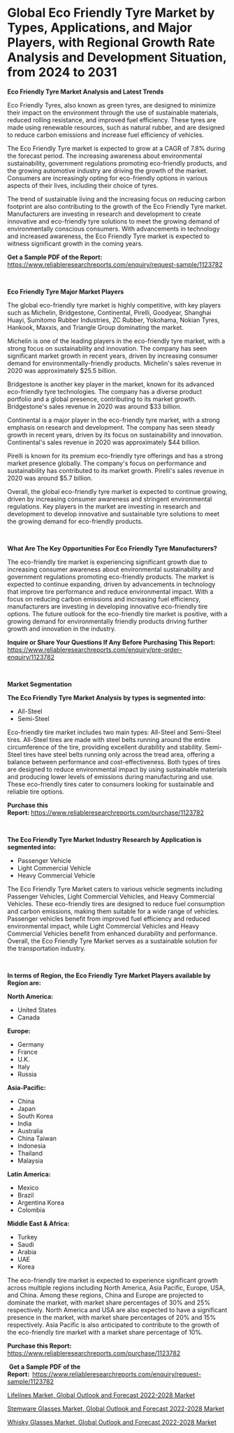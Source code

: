 <p><h1>Global Eco Friendly Tyre Market by Types, Applications, and Major Players, with Regional Growth Rate Analysis and Development Situation, from 2024 to 2031</h1></p><p><strong>Eco Friendly Tyre Market Analysis and Latest Trends</strong></p>
<p><p>Eco Friendly Tyres, also known as green tyres, are designed to minimize their impact on the environment through the use of sustainable materials, reduced rolling resistance, and improved fuel efficiency. These tyres are made using renewable resources, such as natural rubber, and are designed to reduce carbon emissions and increase fuel efficiency of vehicles.</p><p>The Eco Friendly Tyre market is expected to grow at a CAGR of 7.8% during the forecast period. The increasing awareness about environmental sustainability, government regulations promoting eco-friendly products, and the growing automotive industry are driving the growth of the market. Consumers are increasingly opting for eco-friendly options in various aspects of their lives, including their choice of tyres.</p><p>The trend of sustainable living and the increasing focus on reducing carbon footprint are also contributing to the growth of the Eco Friendly Tyre market. Manufacturers are investing in research and development to create innovative and eco-friendly tyre solutions to meet the growing demand of environmentally conscious consumers. With advancements in technology and increased awareness, the Eco Friendly Tyre market is expected to witness significant growth in the coming years.</p></p>
<p><strong>Get a Sample PDF of the Report:&nbsp;</strong> <a href="https://www.reliableresearchreports.com/enquiry/request-sample/1123782">https://www.reliableresearchreports.com/enquiry/request-sample/1123782</a></p>
<p>&nbsp;</p>
<p><strong>Eco Friendly Tyre Major Market Players</strong></p>
<p><p>The global eco-friendly tyre market is highly competitive, with key players such as Michelin, Bridgestone, Continental, Pirelli, Goodyear, Shanghai Huayi, Sumitomo Rubber Industries, ZC Rubber, Yokohama, Nokian Tyres, Hankook, Maxxis, and Triangle Group dominating the market.</p><p>Michelin is one of the leading players in the eco-friendly tyre market, with a strong focus on sustainability and innovation. The company has seen significant market growth in recent years, driven by increasing consumer demand for environmentally-friendly products. Michelin's sales revenue in 2020 was approximately $25.5 billion.</p><p>Bridgestone is another key player in the market, known for its advanced eco-friendly tyre technologies. The company has a diverse product portfolio and a global presence, contributing to its market growth. Bridgestone's sales revenue in 2020 was around $33 billion.</p><p>Continental is a major player in the eco-friendly tyre market, with a strong emphasis on research and development. The company has seen steady growth in recent years, driven by its focus on sustainability and innovation. Continental's sales revenue in 2020 was approximately $44 billion.</p><p>Pirelli is known for its premium eco-friendly tyre offerings and has a strong market presence globally. The company's focus on performance and sustainability has contributed to its market growth. Pirelli's sales revenue in 2020 was around $5.7 billion.</p><p>Overall, the global eco-friendly tyre market is expected to continue growing, driven by increasing consumer awareness and stringent environmental regulations. Key players in the market are investing in research and development to develop innovative and sustainable tyre solutions to meet the growing demand for eco-friendly products.</p></p>
<p>&nbsp;</p>
<p><strong>What Are The Key Opportunities For Eco Friendly Tyre Manufacturers?</strong></p>
<p><p>The eco-friendly tire market is experiencing significant growth due to increasing consumer awareness about environmental sustainability and government regulations promoting eco-friendly products. The market is expected to continue expanding, driven by advancements in technology that improve tire performance and reduce environmental impact. With a focus on reducing carbon emissions and increasing fuel efficiency, manufacturers are investing in developing innovative eco-friendly tire options. The future outlook for the eco-friendly tire market is positive, with a growing demand for environmentally friendly products driving further growth and innovation in the industry.</p></p>
<p><strong>Inquire or Share Your Questions If Any Before Purchasing This Report:</strong> <a href="https://www.reliableresearchreports.com/enquiry/pre-order-enquiry/1123782">https://www.reliableresearchreports.com/enquiry/pre-order-enquiry/1123782</a></p>
<p>&nbsp;</p>
<p><strong>Market Segmentation</strong></p>
<p><strong>The Eco Friendly Tyre Market Analysis by types is segmented into:</strong></p>
<p><ul><li>All-Steel</li><li>Semi-Steel</li></ul></p>
<p><p>Eco-friendly tire market includes two main types: All-Steel and Semi-Steel tires. All-Steel tires are made with steel belts running around the entire circumference of the tire, providing excellent durability and stability. Semi-Steel tires have steel belts running only across the tread area, offering a balance between performance and cost-effectiveness. Both types of tires are designed to reduce environmental impact by using sustainable materials and producing lower levels of emissions during manufacturing and use. These eco-friendly tires cater to consumers looking for sustainable and reliable tire options.</p></p>
<p><strong>Purchase this Report:&nbsp;</strong><a href="https://www.reliableresearchreports.com/purchase/1123782">https://www.reliableresearchreports.com/purchase/1123782</a></p>
<p>&nbsp;</p>
<p><strong>The Eco Friendly Tyre Market Industry Research by Application is segmented into:</strong></p>
<p><ul><li>Passenger Vehicle</li><li>Light Commercial Vehicle</li><li>Heavy Commercial Vehicle</li></ul></p>
<p><p>The Eco Friendly Tyre Market caters to various vehicle segments including Passenger Vehicles, Light Commercial Vehicles, and Heavy Commercial Vehicles. These eco-friendly tires are designed to reduce fuel consumption and carbon emissions, making them suitable for a wide range of vehicles. Passenger vehicles benefit from improved fuel efficiency and reduced environmental impact, while Light Commercial Vehicles and Heavy Commercial Vehicles benefit from enhanced durability and performance. Overall, the Eco Friendly Tyre Market serves as a sustainable solution for the transportation industry.</p></p>
<p>&nbsp;</p>
<p><strong>In terms of Region, the Eco Friendly Tyre Market Players available by Region are:</strong></p>
<p>
    <p> <strong> North America: </strong>
        <ul>
            <li>United States</li>
            <li>Canada</li>
        </ul>
        </p> 
    <p> <strong> Europe: </strong>
        <ul>
            <li>Germany</li>
            <li>France</li>
            <li>U.K.</li>
            <li>Italy</li>
            <li>Russia</li>
        </ul>
        </p> 
    <p> <strong> Asia-Pacific: </strong>
        <ul>
            <li>China</li>
            <li>Japan</li>
            <li>South Korea</li>
            <li>India</li>
            <li>Australia</li>
            <li>China Taiwan</li>
            <li>Indonesia</li>
            <li>Thailand</li>
            <li>Malaysia</li>
        </ul>
        </p> 
    <p> <strong> Latin America: </strong>
        <ul>
            <li>Mexico</li>
            <li>Brazil</li>
            <li>Argentina Korea</li>
            <li>Colombia</li>
        </ul>
        </p> 
    <p> <strong> Middle East & Africa: </strong>
        <ul>
            <li>Turkey</li>
            <li>Saudi</li>
            <li>Arabia</li>
            <li>UAE</li>
            <li>Korea</li>
        </ul>
    </p>
    </p>
<p><p>The eco-friendly tire market is expected to experience significant growth across multiple regions including North America, Asia Pacific, Europe, USA, and China. Among these regions, China and Europe are projected to dominate the market, with market share percentages of 30% and 25% respectively. North America and USA are also expected to have a significant presence in the market, with market share percentages of 20% and 15% respectively. Asia Pacific is also anticipated to contribute to the growth of the eco-friendly tire market with a market share percentage of 10%.</p></p>
<p><strong>Purchase this Report: </strong><a href="https://www.reliableresearchreports.com/purchase/1123782">https://www.reliableresearchreports.com/purchase/1123782</a></p>
<p>&nbsp;<strong>Get a Sample PDF of the Report:&nbsp;&nbsp;</strong><a href="https://www.reliableresearchreports.com/enquiry/request-sample/1123782">https://www.reliableresearchreports.com/enquiry/request-sample/1123782</a></p>
<p><strong></strong></p>
<p><p><a href="https://view.publitas.com/reportprime-1/lifelines-market-global-outlook-and-forecast-2022-2028-market-research-report-provides-critical-insights-that-can-help-shape-business-development-and-investment-strategies/">Lifelines Market, Global Outlook and Forecast 2022-2028 Market</a></p><p><a href="https://view.publitas.com/reportprime-1/decoding-the-stemware-glasses-market-global-outlook-and-forecast-2022-2028-market-a-deep-dive-into-the-latest-market-trends-market-segmentation-and-competitive-analysis/">Stemware Glasses Market, Global Outlook and Forecast 2022-2028 Market</a></p><p><a href="https://view.publitas.com/reportprime-1/whisky-glasses-market-global-outlook-and-forecast-2022-2028-market-growth-market-trends-covid-19-impact-and-forecasts-for-period-from-2023-2030/">Whisky Glasses Market, Global Outlook and Forecast 2022-2028 Market</a></p></p>